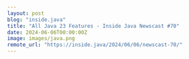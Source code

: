 ```yaml
---
layout: post
blog: "inside.java"
title: "All Java 23 Features - Inside Java Newscast #70"
date: 2024-06-06T00:00:00Z
image: images/java.png
remote_url: "https://inside.java/2024/06/06/newscast-70/"
---
```

